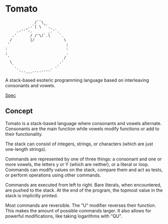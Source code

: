 # Tomato
                 /``\_
             _.-`| \ ``._
         .-''`-.       _.'`.
       .'      / /'\/`.\    `.
      /        |/             \
     '                         ;
    :                          :
    ;                          .
     '                        /
      \                     .'
       `.                 .'
         `-..___....----`


A stack-based esoteric programming language based on interleaving consonants and vowels.


[Spec](https://docs.google.com/document/d/14XCGxxTl6gx-KgIfKN5i6Ix4whVovMwSvNLOdOOnblI/edit)

## Concept
Tomato is a stack-based language where consonants and vowels alternate. Consonants are the main function while vowels modify functions or add to their functionality. 

The stack can consist of integers, strings, or characters (which are just one-length strings).

Commands are represented by one of three things: a consonant and one or more vowels, the letters y or Y (which are neither), or a literal or loop. Commands can modify values on the stack, compare them and act as tests, or perform operations using other commands. 

Commands are executed from left to right. Bare literals, when encountered, are pushed to the stack. At the end of the program, the topmost value in the stack is implicitly printed.

Most commands are reversible. The “U” modifier reverses their function. This makes the amount of possible commands larger. It also allows for powerful modifications, like taking logarithms with “QU”. 

